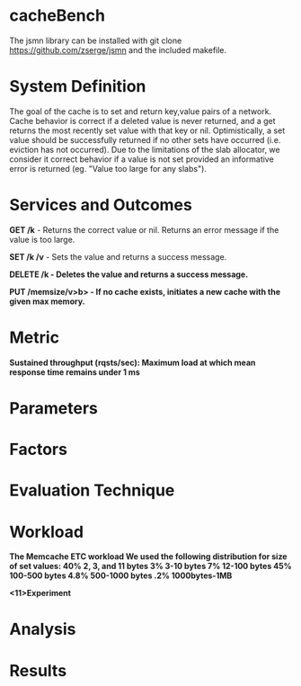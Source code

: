 # cacheBench

The jsmn library can be installed with git clone https://github.com/zserge/jsmn and the included makefile.


<h1> System Definition</h1>
The goal of the cache is to set and return key,value pairs of a network.
Cache behavior is correct if a deleted value is never returned, and a get returns the most recently set value with that key or nil.
Optimistically, a set value should be successfully returned if no other sets have occurred (i.e. eviction has not occurred).
Due to the limitations of the slab allocator, we consider it correct behavior if a value is not set provided an informative error is returned (eg. "Value too large for any slabs").

<h1> Services and Outcomes</h1>
<b>GET /k</b> - Returns the correct value or nil. Returns an error message if the value is too large.

<b>SET /k /v</b> - Sets the value and returns a success message.

<b>DELETE /k</v> - Deletes the value and returns a success message.

<b>PUT /memsize/v>b> - If no cache exists, initiates a new cache with the given max memory.

<h1>Metric</h1>
<b>Sustained throughput (rqsts/sec):</b> Maximum load at which mean response time remains under 1 ms

<h1>Parameters</h1>

<h1>Factors</h1>

<h1>Evaluation Technique</h1>

<h1>Workload</h1>
The Memcache ETC workload
We used the following distribution for size of set values:
40%   2, 3, and 11 bytes
3%    3-10 bytes
7%    12-100 bytes
45%   100-500 bytes
4.8%  500-1000 bytes
.2%   1000bytes-1MB


<11>Experiment</h1>

<h1>Analysis</h1>

<h1>Results</h1>

